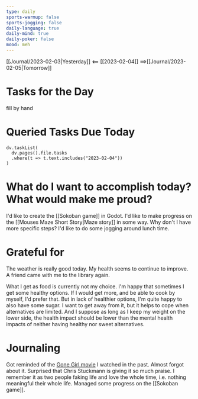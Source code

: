 ```yaml
---
type: daily
sports-warmup: false
sports-jogging: false
daily-language: true
daily-mind: true
daily-poker: false
mood: meh
---
```


[[Journal/2023-02-03|Yesterday]] <== [[2023-02-04]] ==>[[Journal/2023-02-05|Tomorrow]]


# Tasks for the Day

fill by hand


# Queried Tasks Due Today

```dataviewjs
dv.taskList(
  dv.pages().file.tasks
  .where(t => t.text.includes("2023-02-04"))
)
```



# What do I want to accomplish today? What would make me proud?

I'd like to create the [[Sokoban game]] in Godot.
I'd like to make progress on the [[Mouses Maze Short Story|Maze story]] in some way. Why don't I have more specific steps?
I'd like to do some jogging around lunch time.

# Grateful for
The weather is really good today. My health seems to continue to improve.
A friend came with me to the library again.

What I get as food is currently not my choice. I'm happy that sometimes I get some healthy options. If I would get more, and be able to cook by myself, I'd prefer that.
But in lack of healthier options, I'm quite happy to also have some sugar. I want to get away from it, but it helps to cope when alternatives are limited. And I suppose as long as I keep my weight on the lower side, the health impact should be lower than the mental health impacts of neither having healthy nor sweet alternatives.

# Journaling

Got reminded of the [Gone Girl movie](https://www.youtube.com/watch?v=l5fePn2jMfQ) I watched in the past. Almost forgot about it. Surprised that Chris Stuckmann is giving it so much praise. I remember it as two people faking life and love the whole time, i.e. nothing meaningful their whole life.
Managed some progress on the [[Sokoban game]].